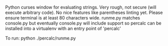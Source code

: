 Python curses window for evaluating strings. Very rough, not secure (will execute arbitrary code). No nice features like parentheses linting yet. Please ensure terminal is at least 80 characters wide.
runme.py matches console.py but eventually console.py will include support so percalc can be installed into a virtualenv with an entry point of 'percalc'

To run: python ./percalc/runme.py
